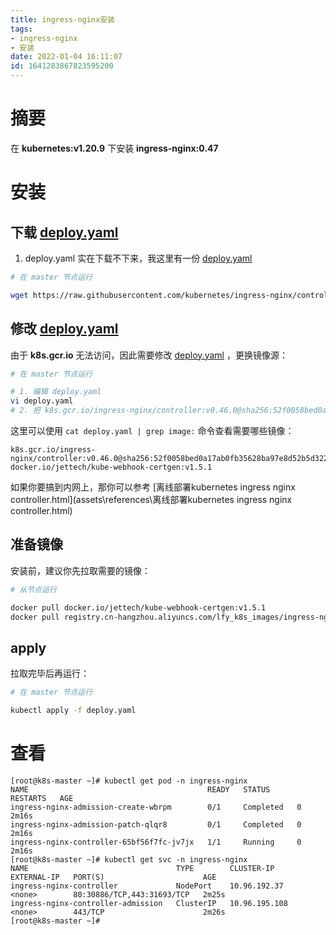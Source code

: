 ```yaml
---
title: ingress-nginx安装
tags: 
- ingress-nginx
- 安装
date: 2022-01-04 16:11:07
id: 1641283867823595200
---
```

# 摘要

在 **kubernetes:v1.20.9** 下安装 **ingress-nginx:0.47** 

# 安装

## 下载  [deploy.yaml](assets\data\deploy.yaml) 

1. deploy.yaml 实在下载不下来，我这里有一份 [deploy.yaml](assets\data\deploy.yaml) 

```sh
# 在 master 节点运行

wget https://raw.githubusercontent.com/kubernetes/ingress-nginx/controller-v0.47.0/deploy/static/provider/baremetal/deploy.yaml

```

## 修改 [deploy.yaml](assets\data\deploy.yaml) 

由于 **k8s.gcr.io** 无法访问，因此需要修改 [deploy.yaml](assets\data\deploy.yaml) ，更换镜像源：

```sh
# 在 master 节点运行

# 1. 编辑 deploy.yaml
vi deploy.yaml
# 2. 把 k8s.gcr.io/ingress-nginx/controller:v0.46.0@sha256:52f0058bed0a17ab0fb35628ba97e8d52b5d32299fbc03cc0f6c7b9ff036b61a 修改为 registry.cn-hangzhou.aliyuncs.com/lfy_k8s_images/ingress-nginx-controller:v0.46.0
```

这里可以使用 `cat deploy.yaml | grep image:` 命令查看需要哪些镜像：

```
k8s.gcr.io/ingress-nginx/controller:v0.46.0@sha256:52f0058bed0a17ab0fb35628ba97e8d52b5d32299fbc03cc0f6c7b9ff036b61a
docker.io/jettech/kube-webhook-certgen:v1.5.1
```

如果你要搞到内网上，那你可以参考  [离线部署kubernetes ingress nginx controller.html](assets\references\离线部署kubernetes ingress nginx controller.html) 

## 准备镜像

安装前，建议你先拉取需要的镜像：

```sh
# 从节点运行

docker pull docker.io/jettech/kube-webhook-certgen:v1.5.1
docker pull registry.cn-hangzhou.aliyuncs.com/lfy_k8s_images/ingress-nginx-controller:v0.46.0
```

## apply

拉取完毕后再运行：

```sh
# 在 master 节点运行

kubectl apply -f deploy.yaml

```

# 查看

```
[root@k8s-master ~]# kubectl get pod -n ingress-nginx 
NAME                                        READY   STATUS      RESTARTS   AGE
ingress-nginx-admission-create-wbrpm        0/1     Completed   0          2m16s
ingress-nginx-admission-patch-qlqr8         0/1     Completed   0          2m16s
ingress-nginx-controller-65bf56f7fc-jv7jx   1/1     Running     0          2m16s
[root@k8s-master ~]# kubectl get svc -n ingress-nginx 
NAME                                 TYPE        CLUSTER-IP      EXTERNAL-IP   PORT(S)                      AGE
ingress-nginx-controller             NodePort    10.96.192.37    <none>        80:30886/TCP,443:31693/TCP   2m25s
ingress-nginx-controller-admission   ClusterIP   10.96.195.108   <none>        443/TCP                      2m26s
[root@k8s-master ~]#
```












